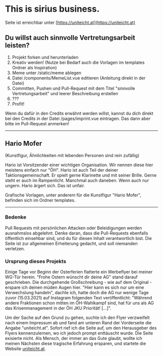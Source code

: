 # This is sirius business.

Seite ist erreichbar unter [https://uniteicht.at](https://uniteicht.at)

## Du willst auch sinnvolle Vertretungsarbeit leisten?
1. Projekt forken und herunterladen
1. Kreativ werden! (Nutze bei Bedarf auch die Vorlagen im templates Ordner als Inspiration)
1. Meme unter /static/meme ablegen
1. Datei /components/MemeList.vue editieren (Anleitung direkt in der Datei)
1. Committen, Pushen und Pull-Request mit dem Titel "sinnvolle Vertretungsarbeit" und leerer Beschreibung erstellen
1. ???
1. Profit!

Wenn du dafür in den Credits erwähnt werden willst, kannst du dich direkt bei den Credits in der Datei /pages/imprint.vue eintragen. Das dann aber bitte im Pull-Request anmerken!

---

## Hario Mofer
(Kunstfigur, Ähnlichkeiten mit lebenden Personen sind rein zufällig)

Hario ist Vorsitzender einer wichtigen Organisation. Wir nennen diese hier meistens einfach nur "ÖH". Hario ist auch Teil der deiner Taktionsgemeinschaft. 
Er spielt gerne Klarinette und mit seiner Brille.
Gerne steht er auch im Rampenlicht.
Manchmal auch daneben. Wenn auch nur ungern. Hario ärgert sich. Das ist unfair.

Grafische Vorlagen, unter anderem für die Kunstfigur "Hario Mofer", befinden sich im Ordner templates.

---

### Bedenke
Pull Requests mit persönlichen Attacken oder Beleidigungen werden ausnahmslos abgelehnt.
Denke daran, dass die Pull-Requests ebenfalls öffentlich einsehbar sind, und du für diesen Inhalt verantwortlich bist. Die Seite ist zur allgemeinen Erheiterung gedacht, und soll niemanden verletzen.

### Ursprung dieses Projekts
Einige Tage vor Beginn der Osterferien flatterte ein Werbeflyer bei meiner WG-Tür herein. "Frohe Ostern wünscht dir deine AG" stand darauf geschrieben. Die durchgehende Großschreibung - wie auf dem Original - erspare ich deinen müden Augen hier. "Hier kann es sich nur um eine Verwechslung handeln", dachte ich, hatte doch die AG nur wenige Tage zuvor (15.03.2021) auf Instagram folgenden Text veröffentlicht: "Während andere Fraktionen schon mitten im ÖH-Wahlkampf sind, hat für uns als AG das Krisenmanagement in der ÖH JKU Priorität! [...]".

Um der Sache auf den Grund zu gehen, suchte ich den Flyer verzweifelt nach einem Impressum ab und fand am unteren Rand der Vorderseite die Angabe "uniteicht.at". Sofort rief ich die Seite auf, um den Herausgeber des Flyers kennenzulernen, wo ich jedoch prompt enttäuscht wurde. Die Seite exisierte nicht. Als Mensch, der immer an das Gute glaubt, wollte ich meinen Nächsten diese tragische Erfahrung ersparen, und startete die Website [uniteicht.at](https://uniteicht.at).